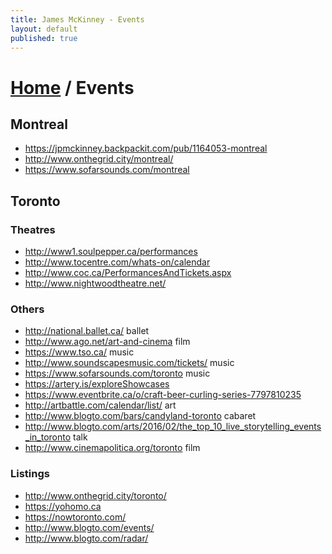 ```yaml
---
title: James McKinney - Events
layout: default
published: true
---
```


# [Home](/) / Events

## Montreal

* <https://jpmckinney.backpackit.com/pub/1164053-montreal>
* <http://www.onthegrid.city/montreal/>
* <https://www.sofarsounds.com/montreal>

## Toronto

### Theatres

* <http://www1.soulpepper.ca/performances>
* <http://www.tocentre.com/whats-on/calendar>
* <http://www.coc.ca/PerformancesAndTickets.aspx>
* <http://www.nightwoodtheatre.net/>

### Others

* <http://national.ballet.ca/> ballet
* <http://www.ago.net/art-and-cinema> film
* <https://www.tso.ca/> music
* <http://www.soundscapesmusic.com/tickets/> music
* <https://www.sofarsounds.com/toronto> music
* <https://artery.is/exploreShowcases>
* <https://www.eventbrite.ca/o/craft-beer-curling-series-7797810235>
* <http://artbattle.com/calendar/list/> art
* <http://www.blogto.com/bars/candyland-toronto> cabaret
* <http://www.blogto.com/arts/2016/02/the_top_10_live_storytelling_events_in_toronto> talk
* <http://www.cinemapolitica.org/toronto> film

### Listings

* <http://www.onthegrid.city/toronto/>
* <https://yohomo.ca>
* <https://nowtoronto.com/>
* <http://www.blogto.com/events/>
* <http://www.blogto.com/radar/>
